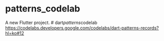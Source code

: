 # patterns_codelab

A new Flutter project.
#   d a r t _ p a t t e r n s _ c o d e l a b 
 
 https://codelabs.developers.google.com/codelabs/dart-patterns-records?hl=ko#12
